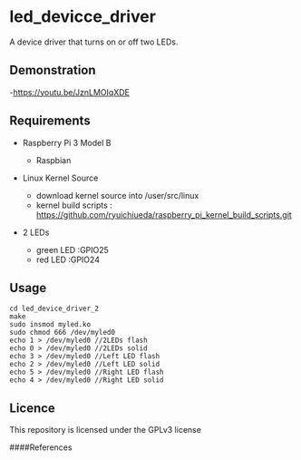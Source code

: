 

# led_devicce_driver
A device driver that turns on or off two LEDs.

## Demonstration
-https://youtu.be/JznLMOIqXDE

## Requirements
- Raspberry Pi 3 Model B
  - Raspbian
  
- Linux Kernel Source
  - download kernel source into /user/src/linux
  - kernel build scripts : https://github.com/ryuichiueda/raspberry_pi_kernel_build_scripts.git
- 2 LEDs
  - green LED :GPIO25
  - red LED :GPIO24
  
## Usage
```
cd led_device_driver_2
make
sudo insmod myled.ko
sudo chmod 666 /dev/myled0
echo 1 > /dev/myled0 //2LEDs flash
echo 0 > /dev/myled0 //2LEDs solid
echo 3 > /dev/myled0 //Left LED flash
echo 2 > /dev/myled0 //Left LED solid
echo 5 > /dev/myled0 //Right LED flash
echo 4 > /dev/myled0 //Right LED solid
```

## Licence
This repository is licensed under the GPLv3 license

####References
